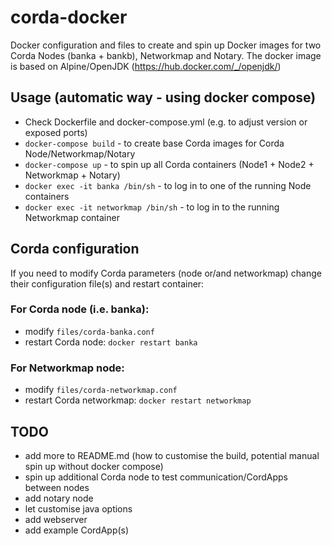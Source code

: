 # corda-docker
Docker configuration and files to create and spin up Docker images for two Corda Nodes (banka + bankb), Networkmap and Notary.
The docker image is based on Alpine/OpenJDK (https://hub.docker.com/_/openjdk/)

## Usage (automatic way - using docker compose)

* Check Dockerfile and docker-compose.yml (e.g. to adjust version or exposed ports)
* `docker-compose build` - to create base Corda images for Corda Node/Networkmap/Notary
* `docker-compose up` - to spin up all Corda containers (Node1 + Node2 + Networkmap + Notary)
* `docker exec -it banka /bin/sh` - to log in to one of the running Node containers
* `docker exec -it networkmap /bin/sh` - to log in to the running Networkmap container

## Corda configuration
If you need to modify Corda parameters (node or/and networkmap) change their configuration file(s) and restart container:
### For Corda node (i.e. banka):
* modify `files/corda-banka.conf`
* restart Corda node: `docker restart banka`
### For Networkmap node:
* modify `files/corda-networkmap.conf`
* restart Corda networkmap: `docker restart networkmap`

## TODO
* add more to README.md (how to customise the build, potential manual spin up without docker compose) 
* spin up additional Corda node to test communication/CordApps between nodes
* add notary node
* let customise java options
* add webserver
* add example CordApp(s)
